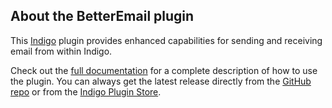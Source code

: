 ## About the BetterEmail plugin

This [Indigo](http://www.indigodomo.com/) plugin provides enhanced capabilities for sending and receiving email from within Indigo.

Check out the [full documentation](https://github.com/FlyingDiver/Indigo-BetterEmail/wiki) for a complete description of how to use the plugin. You can always get the latest release directly from the [GitHub repo](https://github.com/FlyingDiver/Indigo-BetterEmail/releases) or from the [Indigo Plugin Store](http://www.indigodomo.com/pluginstore/).
